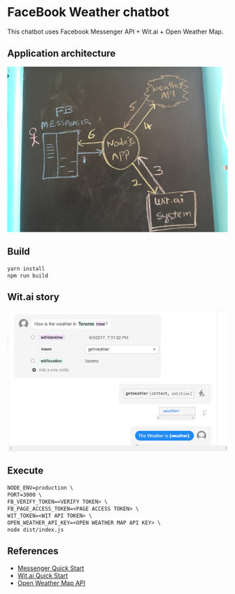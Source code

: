 # FaceBook Weather chatbot

This chatbot uses Facebook Messenger API + Wit.ai + Open Weather Map.

## Application architecture

![Story](./architecture.jpeg)

## Build

```
yarn install
npm run build
```

## Wit.ai story

![Story](./wit-story.jpeg)

## Execute

```
NODE_ENV=production \
PORT=3000 \
FB_VERIFY_TOKEN=<VERIFY TOKEN> \
FB_PAGE_ACCESS_TOKEN=<PAGE ACCESS TOKEN> \
WIT_TOKEN=<WIT API TOKEN> \
OPEN_WEATHER_API_KEY=<OPEN WEATHER MAP API KEY> \
node dist/index.js
```

## References

* [Messenger Quick Start](https://developers.facebook.com/docs/messenger-platform/guides/quick-start)
* [Wit.ai Quick Start](https://wit.ai/docs/quickstart)
* [Open Weather Map API](https://openweathermap.org/api)